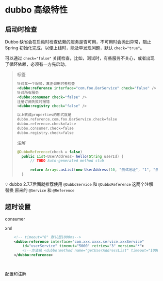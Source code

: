 # dubbo 高级特性







## 启动时检查



Dubbo 缺省会在启动时检查依赖的服务是否可用，不可用时会抛出异常，阻止 Spring 初始化完成，以便上线时，能及早发现问题，默认 `check="true"`。



可以通过 `check="false"` 关闭检查，比如，测试时，有些服务不关心，或者出现了循环依赖，必须有一方先启动。



> 标签 
>
> ```xml
> 针对某一个服务，真正调用时去检查
> <dubbo:reference interface="com.foo.BarService" check="false" />
> 针对所有服务
> <dubbo:consumer check="false" />
> 注册订阅失败时报错
> <dubbo:registry check="false" />
> 
> 以上转成properties的形式就是
> dubbo.reference.com.foo.BarService.check=false
> dubbo.reference.check=false
> dubbo.consumer.check=false
> dubbo.registry.check=false
> ```
>
> 注解
>
> ```java
> @DubboReference(check = false)
> 	public List<UserAddress> hello(String userId) {
> 		// TODO Auto-generated method stub
> 	
> 		return Arrays.asList(new UserAddress(10, "测试地址", "1", "测试", "测试", "Y"));
> 	}
> ```
>
> 

:bulb:  dubbo 2.7.7后面就推荐使用    `@DubboService` 和 `@DubboReference` 这两个注解 替换 原来的 `@Service` 和  `@Reference`





##  超时设置





consumer



xml

```xml
	<!-- timeout="0" 默认是1000ms-->
	<dubbo:reference interface="com.xxx.xxxx.service.xxxService" 
		id="userService" timeout="5000" retries="3" version="*">
		<!--方法级 <dubbo:method name="getUserAddressList" timeout="1000"></dubbo:method> -->
	</dubbo:reference>

	
```

配置和注解



```java

```

